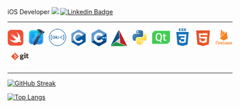 
<div id="header" align="leading">

iOS Developer <img src="https://media.giphy.com/media/WUlplcMpOCEmTGBtBW/giphy.gif" width="30"> [![Linkedin Badge](https://img.shields.io/badge/-rcanbaba-blue?style=flat&logo=Linkedin&logoColor=white)](https://www.linkedin.com/in/can-babaoglu/)

</div>


---

<div>
  <img src="https://github.com/devicons/devicon/blob/master/icons/swift/swift-original.svg"  title="Swift" alt="Swift" width="36" height="38"/>&nbsp;
  <img src="https://github.com/devicons/devicon/blob/master/icons/xcode/xcode-original.svg"  title="Xcode" alt="Xcode" width="40" height="40"/>&nbsp;
  <img src="https://github.com/devicons/devicon/blob/master/icons/objectivec/objectivec-plain.svg"  title="Obj-C" alt="Obj-C" width="40" height="40"/>&nbsp;
  <img src="https://github.com/devicons/devicon/blob/master/icons/c/c-original.svg"  title="C" alt="C" width="38" height="38"/>&nbsp;
  <img src="https://github.com/devicons/devicon/blob/master/icons/cplusplus/cplusplus-original.svg"  title="C++" alt="C++" width="38" height="38"/>&nbsp;
  <img src="https://github.com/devicons/devicon/blob/master/icons/cmake/cmake-original.svg"  title="CMake" alt="CMake width="37" height="37"/>&nbsp;
  <img src="https://github.com/devicons/devicon/blob/master/icons/python/python-original.svg"  title="Python" alt="Python" width="40" height="40"/>&nbsp;
  <img src="https://github.com/devicons/devicon/blob/master/icons/qt/qt-original.svg"  title="PyQt" alt="PyQt" width="40" height="40"/>&nbsp;
  <img src="https://github.com/devicons/devicon/blob/master/icons/css3/css3-plain-wordmark.svg"  title="CSS3" alt="CSS" width="40" height="40"/>&nbsp;
  <img src="https://github.com/devicons/devicon/blob/master/icons/html5/html5-original.svg" title="HTML5" alt="HTML" width="36" height="36"/>&nbsp;
  <img src="https://github.com/devicons/devicon/blob/master/icons/firebase/firebase-plain-wordmark.svg" title="Firebase" alt="Firebase" width="40" height="40"/>&nbsp;
  <img src="https://github.com/devicons/devicon/blob/master/icons/git/git-original-wordmark.svg" title="Git" **alt="Git" width="40" height="40"/>
</div>

---

[![GitHub Streak](http://github-readme-streak-stats.herokuapp.com?user=rcanbaba&theme=dark&background=000000)](https://git.io/streak-stats)

[![Top Langs](https://github-readme-stats.vercel.app/api/top-langs/?username=rcanbaba&layout=compact&theme=vision-friendly-dark)](https://github.com/anuraghazra/github-readme-stats)
